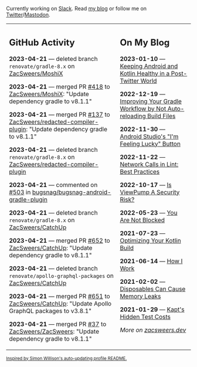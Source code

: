 Currently working on [Slack](https://slack.com/). Read [my blog](https://zacsweers.dev/) or follow me on [Twitter](https://twitter.com/ZacSweers)/[Mastodon](https://hachyderm.io/@ZacSweers).

<table><tr><td valign="top" width="60%">

## GitHub Activity
<!-- githubActivity starts -->
**2023-04-21** — deleted branch `renovate/gradle-8.x` on [ZacSweers/MoshiX](https://github.com/ZacSweers/MoshiX)

**2023-04-21** — merged PR [#418](https://github.com/ZacSweers/MoshiX/pull/418) to [ZacSweers/MoshiX](https://github.com/ZacSweers/MoshiX): "Update dependency gradle to v8.1.1"

**2023-04-21** — merged PR [#137](https://github.com/ZacSweers/redacted-compiler-plugin/pull/137) to [ZacSweers/redacted-compiler-plugin](https://github.com/ZacSweers/redacted-compiler-plugin): "Update dependency gradle to v8.1.1"

**2023-04-21** — deleted branch `renovate/gradle-8.x` on [ZacSweers/redacted-compiler-plugin](https://github.com/ZacSweers/redacted-compiler-plugin)

**2023-04-21** — commented on [#503](https://github.com/bugsnag/bugsnag-android-gradle-plugin/issues/503#issuecomment-1518192466) in [bugsnag/bugsnag-android-gradle-plugin](https://github.com/bugsnag/bugsnag-android-gradle-plugin)

**2023-04-21** — deleted branch `renovate/gradle-8.x` on [ZacSweers/CatchUp](https://github.com/ZacSweers/CatchUp)

**2023-04-21** — merged PR [#652](https://github.com/ZacSweers/CatchUp/pull/652) to [ZacSweers/CatchUp](https://github.com/ZacSweers/CatchUp): "Update dependency gradle to v8.1.1"

**2023-04-21** — deleted branch `renovate/apollo-graphql-packages` on [ZacSweers/CatchUp](https://github.com/ZacSweers/CatchUp)

**2023-04-21** — merged PR [#651](https://github.com/ZacSweers/CatchUp/pull/651) to [ZacSweers/CatchUp](https://github.com/ZacSweers/CatchUp): "Update Apollo GraphQL packages to v3.8.1"

**2023-04-21** — merged PR [#37](https://github.com/ZacSweers/ZacSweers/pull/37) to [ZacSweers/ZacSweers](https://github.com/ZacSweers/ZacSweers): "Update dependency gradle to v8.1.1"
<!-- githubActivity ends -->
</td><td valign="top" width="40%">

## On My Blog
<!-- blog starts -->
**2023-01-10** — [Keeping Android and Kotlin Healthy in a Post-Twitter World](https://www.zacsweers.dev/keeping-android-healthy/)

**2022-12-19** — [Improving Your Gradle Workflow by Not Auto-reloading Build Files](https://www.zacsweers.dev/improving-your-workflow-by-not-auto-reloading-build-files/)

**2022-11-30** — [Android Studio's "I'm Feeling Lucky" Button](https://www.zacsweers.dev/android-studios-im-feeling-lucky-button/)

**2022-11-22** — [Network Calls in Lint: Best Practices](https://www.zacsweers.dev/network-calls-in-lint-best-practices/)

**2022-10-17** — [Is ViewPump A Security Risk?](https://www.zacsweers.dev/is-viewpump-a-security-risk/)

**2022-05-23** — [You Are Not Blocked](https://www.zacsweers.dev/you-are-not-blocked/)

**2021-07-23** — [Optimizing Your Kotlin Build](https://www.zacsweers.dev/optimizing-your-kotlin-build/)

**2021-06-14** — [How I Work](https://www.zacsweers.dev/how-i-work/)

**2021-02-02** — [Disposables Can Cause Memory Leaks](https://www.zacsweers.dev/disposables-can-cause-memory-leaks/)

**2021-01-29** — [Kapt's Hidden Test Costs](https://www.zacsweers.dev/kapts-hidden-test-costs/)
<!-- blog ends -->
_More on [zacsweers.dev](https://zacsweers.dev/)_
</td></tr></table>

<sub><a href="https://simonwillison.net/2020/Jul/10/self-updating-profile-readme/">Inspired by Simon Willison's auto-updating profile README.</a></sub>